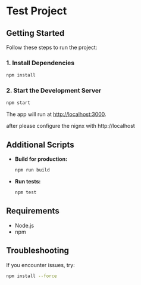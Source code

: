 # Test Project

## Getting Started

Follow these steps to run the project:

### 1. Install Dependencies

```bash
npm install
```

### 2. Start the Development Server

```bash
npm start
```

The app will run at [http://localhost:3000](http://localhost:3000).

after please configure the nignx with http://localhost

## Additional Scripts

- **Build for production:**
    ```bash
    npm run build
    ```
- **Run tests:**
    ```bash
    npm test
    ```

## Requirements

- Node.js
- npm

## Troubleshooting

If you encounter issues, try:

```bash
npm install --force
```